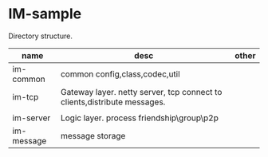 # IM-sample

Directory structure.

| name | desc | other |
| --- | --- | --- |
| im-common | common config,class,codec,util  |  |
| im-tcp |  Gateway layer. netty server, tcp connect to clients,distribute messages.
| |
| im-server | Logic layer. process friendship\group\p2p    | |
| im-message | message storage | |

